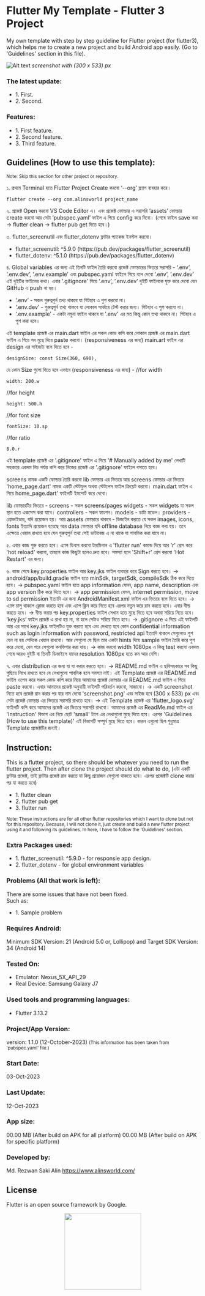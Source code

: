 # Flutter My Template - Flutter 3 Project

My own template with step by step guideline for Flutter project (for flutter3), which helps me to create a new project and build Android app easily. (Go to 'Guidelines' section in this file).

![Alt text](screenshot.png "Flutter My Template - Flutter 3 Project")
_screenshot with (300 x 533) px_

### The latest update:

<ul>
    <li>1. First.</li>
    <li>2. Second.</li>
</ul>

### Features:

<ul>
    <li>1. First feature.</li>
    <li>2. Second feature.</li>
    <li>3. Third feature.</li>
</ul>

## Guidelines (How to use this template):

<small>Note: Skip this section for other project or repository.</small>

১. প্রথমে Terminal হতে Flutter Project Create করবো ‘--org’ ফ্ল্যাগ ব্যবহার করে।

```
flutter create --org com.alinsworld project_name
```

২. প্রজেক্ট Open করবো VS Code Editor এ। এবং প্রজেক্ট ফোল্ডার এ সরাসরি ‘assets’ ফোল্ডার create করবো আর সেটা ‘pubspec.yaml’ ফাইল এ গিয়ে config করে দিবো। (শেষে ফাইল save করা -> flutter clean -> flutter pub get দিতে হবে।)

৩. flutter_screenutil এবং flutter_dotenv ফ্লাটার প্যাকেজ ইনস্টল করবো।

<ul>
<li>flutter_screenutil: ^5.9.0 (https://pub.dev/packages/flutter_screenutil)</li>
<li>flutter_dotenv: ^5.1.0 (https://pub.dev/packages/flutter_dotenv)</li>
</ul>

৪. Global variables এর জন্য এই তিনটি ফাইল তৈরি করবো প্রজেক্ট ফোল্ডারের ভিতরে সরাসরি - ‘.env’, ‘.env.dev’, ‘.env.example’ এবং pubspec.yaml ফাইলে গিয়ে বলে দেবো ‘.env’, ‘.env.dev’ এই দুইটির ফাইলের কথা। এবার '.gitignore' গিয়ে ‘.env’, ‘.env.dev’ দুইটি ফাইলকে যুক্ত করে দেবো যেন GitHub এ push না হয়।

<ul>
<li>‘.env’ - সকল গুরুত্বপুর্ন তথ্য থাকবে যা গিটহাব এ পুশ করবো না।</li>
<li>‘.env.dev’ - গুরুত্বপুর্ন তথ্য থাকবে যা লোকাল সার্ভারে টেস্ট করার জন্য। গিটহাব এ পুশ করবো না।</li>
<li>‘.env.example’ - একটা নমুনা ফাইল থাকবে যা '.env' এর মত কিন্তু কোন তথ্য থাকবে না। গিটহাব এ পুশ করা হবে।</li>
</ul>

এই template প্রজেক্ট এর main.dart ফাইল এর সকল কোড কপি করে লোকাল প্রজেক্ট এর main.dart ফাইল এ গিয়ে সব মুছে দিয়ে paste করবো।
(responsiveness এর জন্য) main.art ফাইল এর design এর সাইজটা বলে দিতে হবে -

```
designSize: const Size(360, 690),
```

যে কোন Size গুলো দিতে হবে এভাবে (responsiveness এর জন্য) -
//for width

`width: 200.w`

//for height

`height: 500.h`

//for font size

`fontSize: 10.sp`

//for ratio

`8.0.r`

এই template প্রজেক্ট এর '.gitignore' ফাইল এ গিয়ে '# Manually added by me' লেখাটি সহকারে একদম নিচ পর্যন্ত কপি করে নিজের প্রজেক্ট এর '.gitignore' ফাইলে বসাতে হবে।

screens নামক একটি ফোল্ডার তৈরি করবো lib ফোল্ডার এর ভিতরে আর screens ফোল্ডার এর ভিতরে 'home_page.dart' নামক একটি স্টেটফুল অথবা স্টেটলেস ফাইল ক্রিয়েট করবো। main.dart ফাইল এ গিয়ে home_page.dart' ফাইলটি ইমপোর্ট করে দেবো।

lib ফোল্ডারটির ভিতরে -
screens - সকল screens/pages
widgets - সকল widgets যা সকল স্থান হতে একসেস করা যাবে।
controllers - সকল ফাংশন।
models - ডাটা মডেল।
providers - প্রোভাইডার, যদি প্রয়োজন হয়।
আর assets ফোল্ডারে থাকবে -
ডিজাইন করতে যে সকল images, icons, fonts ইত্যাদি প্রয়োজন হয়েছে আর data ফোল্ডার যদি offline database নিয়ে কাজ করা হয়। তবে এক্ষেত্রে খেয়াল রাখতে হবে যেন গুরুত্বপুর্ন তথ্য সেই ডাটাবেজ এ না থাকে যা পাবলিক করা যাবে না।

৫. এবার কাজ শুরু করতে হবে। এ্যাপ ডিবাগ করবো টারমিনাল এ ‌‌'flutter run' কমান্ড দিয়ে আর 'r' প্রেস করে 'hot reload' করবো, তাহলে কাজ কিছুটা হলেও দ্রুত হবে। সমস্যা হলে 'Shift+r' প্রেস করবো 'Hot Restart' এর জন্য।

৬. কাজ শেষে key.properties ফাইল আর key.jks ফাইল ব্যবহার করে Sign করতে হবে। -> android/app/build.gradle ফাইল হতে minSdk, targetSdk, compileSdk ঠিক করে দিতে হবে। -> pubspec.yaml ফাইল হতে app information যেমন, app name, description এবং app version ঠিক করে দিতে হবে। -> app permission যেমন, internet permission, move to sd permission ইত্যাদি এর জন্য AndroidManifest.xml ফাইল এর ভিতরে বলে দিতে হবে। -> এ্যাপ চালু থাকলে ক্লোজ করতে হবে এবং এ্যাপ ক্লিন করে নিতে হবে এরপর নতুন করে রান করতে হবে। এবার বীল্ড করতে হবে। -> বীল্ড করার পর key.properties ফাইল সেখান হতে মুছে দিতে হবে অথবা সরিয়ে নিতে হবে। ‘key.jks’ ফাইল প্রজেক্ট এ রাখা হয় না, না হলে সেটাও সরিয়ে নিতে হবে। -> .gitignore এ গিয়ে এই ফাইলটি আর এর সাথে key.jks ফাইলটিও যুক্ত করতে হবে এবং দেখতে হবে কোন confidential information such as login information with password, restricted api ইত্যাদি থাকলে সেগুলোও পুশ যেন না হয় সেদিকে খেয়াল রাখবো। আর সেগুলো যে ছিল তার একটা hints দিয়ে sample ফাইল তৈরি করে পুশ করে দেবো, যেন পরে সেগুলো কনফিগার করা যায়। -> কাজ করবো width 1080px এ কিন্তু test করবো একদম শেষে আরও দুইটি বা তিনটি ডিভাইসে যাদের resolution 1080px হতে কম আর বেশি।

৭. এবার distribution এর জন্য যা যা করার করতে হবে। -> README.md ফাইল এ ছবিসহকারে সব কিছু গুছিয়ে লিখে রাখতে হবে যে লেখাগুলো পাবলিক হলে সমস্যা নাই। এই Template প্রজেক্ট এর README.md ফাইল ওপেন করে সকল কোড কপি করে নিয়ে আমাদের প্রজেক্ট ফোল্ডার এর README.md ফাইল এ গিয়ে paste করবো। এবার আমাদের প্রজেক্ট অনুযায়ী ফাইলটি পরিবর্তন করবো, সাজাবো। -> একটি screenshot নিতে হবে প্রজেক্ট রান করার পর যার নাম দেবো 'screenshot.png' এবং সাইজ হবে (300 x 533) px এবং সেটা প্রজেক্ট ফোল্ডার এর ভিতরে সরাসরি রাখতে হবে। -> এই Template প্রজেক্ট এর 'flutter_logo.svg' ফাইলটি কপি করে আমাদের প্রজেক্ট এর ভিতরে সরাসরি রাখবো। আমাদের প্রজেক্ট এর ReadMe.md ফাইল এর 'Instruction' বিভাগ এর নিচে ছোট 'small' ট্যাগ এর লেখাগুলো মুছে দিতে হবে। এরপর 'Guidelines (How to use this template)' এই বিভাগটি সম্পুর্ন মুছে দিতে হবে। কারন এগুলো ছিল শুধুমাত্র Template প্রজেক্টটির জন্যই।

## Instruction:

This is a flutter project, so there should be whatever you need to run the flutter project. Then after clone the project should do what to do, (এটা একটি ফ্লাটার প্রজেক্ট, তাই ফ্লাটার প্রজেক্ট রান করতে যা কিছু প্রয়োজন সেগুলো থাকতে হবে। এরপর প্রজেক্টটি clone করার পর যা করতে হবে)

<ul>
    <li>1. flutter clean</li>
    <li>2. flutter pub get</li>
    <li>3. flutter run</li>
</ul>
<small>Note: These instructions are for all other flutter repositories which I want to clone but not for this repository. Because, I will not clone it, just create and build a new flutter project using it and following its guidelines. In here, I have to follow the 'Guidelines' section.</small>

### Extra Packages used:

<ul>
    <li>1. flutter_screenutil: ^5.9.0 - for responsie app design.</li>
    <li>2. flutter_dotenv - for global environment variables</li>
</ul>

### Problems (All that work is left):

There are some issues that have not been fixed. </br>
Such as: </br>

<ul>
<li>1. Sample problem</li>
</ul>

### Requires Android:

Minimum SDK Version: 21 (Android 5.0 or, Lollipop) and Target SDK Version: 34 (Android 14)

### Tested On:

<ul>
<li>Emulator: Nexus_5X_API_29</li>
<li>Real Device: Samsung Galaxy J7</li>
</ul>

### Used tools and programming languages:

<ul>
<li>Flutter 3.13.2</li>
</ul>

### Project/App Version:

version: 1.1.0 (12-October-2023)
<small>(This information has been taken from 'pubspec.yaml' file.)</small>

### Start Date:

03-Oct-2023

### Last Update:

12-Oct-2023

### App size:

00.00 MB (After build on APK for all platform)
00.00 MB (After build on APK for specific platform)

### Developed by:

Md. Rezwan Saki Alin
https://www.alinsworld.com/

## License

Flutter is an open source framework by Google.

<p align="center"><a href="https://flutter.dev/" target="_blank"><img src="flutter_logo.svg" width="200"></a></p>
